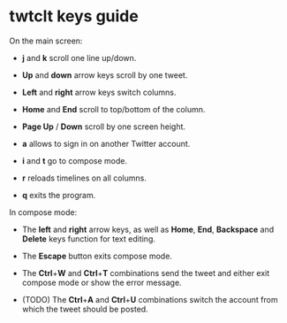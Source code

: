twtclt keys guide
====

On the main screen:

- **j** and **k** scroll one line up/down.

- **Up** and **down** arrow keys scroll by one tweet.

- **Left** and **right** arrow keys switch columns.

- **Home** and **End** scroll to top/bottom of the column.

- **Page Up** / **Down** scroll by one screen height.

- **a** allows to sign in on another Twitter account.

- **i** and **t** go to compose mode.

- **r** reloads timelines on all columns.

- **q** exits the program.

In compose mode:

- The **left** and **right** arrow keys, as well as **Home**, **End**, **Backspace** and **Delete** keys function for text editing.

- The **Escape** button exits compose mode.

- The **Ctrl**+**W** and **Ctrl**+**T** combinations send the tweet and either exit compose mode or show the error message.

- (TODO) The **Ctrl**+**A** and **Ctrl**+**U** combinations switch the account from which the tweet should be posted.

